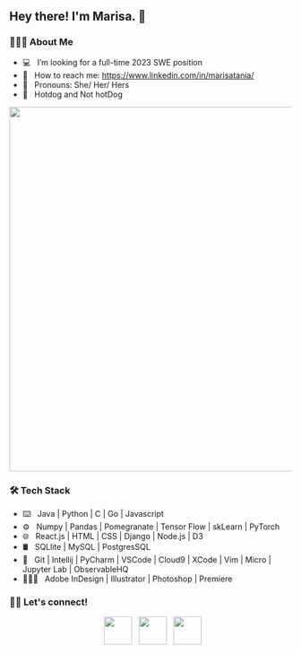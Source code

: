 <h2> Hey there! I'm Marisa. 👋 </h2>

<h3> 👩🏻‍💻 About Me </h3>

- 💻 &nbsp; I’m looking for a full-time 2023 SWE position
- 💬 &nbsp; How to reach me: https://www.linkedin.com/in/marisatania/
- 🦄 &nbsp; Pronouns: She/ Her/ Hers
- 🌭 &nbsp; Hotdog and Not hotDog

<img src="https://user-images.githubusercontent.com/60201466/129272454-0ffe351c-3dc4-467a-889f-3ea01e5c1860.gif" width="650">

<h3>🛠 Tech Stack</h3>

- ⌨️ &nbsp; Java | Python | C | Go | Javascript
- ⚙️ &nbsp; Numpy | Pandas | Pomegranate | Tensor Flow | skLearn | PyTorch
- 🌐 &nbsp; React.js | HTML | CSS | Django | Node.js | D3
- 🛢 &nbsp; SQLlite | MySQL | PostgresSQL
- 🔧 &nbsp; Git | Intellij | PyCharm | VSCode | Cloud9 | XCode | Vim | Micro | Jupyter Lab | ObservableHQ
- 👩🏼‍🎨 &nbsp; Adobe InDesign | Illustrator | Photoshop | Premiere

<h3> 🤝🏻 Let's connect! </h3>

<p align="center">
&nbsp; <a href="https://www.linkedin.com/in/marisatania/" target="_blank" rel="noopener noreferrer"><img src="https://img.icons8.com/plasticine/100/000000/linkedin.png" width="50" /></a>
&nbsp; <a href="https://www.instagram.com/marisatania/" target="_blank" rel="noopener noreferrer"><img src="https://img.icons8.com/plasticine/100/000000/instagram-new.png" width="50" /></a>  
&nbsp; <a href="mailto:mt.marisatania@gmail.com" target="_blank" rel="noopener noreferrer"><img src="https://img.icons8.com/plasticine/100/000000/gmail.png"  width="50" /></a>
</p>

